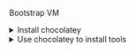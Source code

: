 Bootstrap VM

<details>
<summary>Install chocolatey</summary>
Set-ExecutionPolicy Bypass -Scope Process -Force; [System.Net.ServicePointManager]::SecurityProtocol = [System.Net.ServicePointManager]::SecurityProtocol -bor 3072; iex ((New-Object System.Net.WebClient).DownloadString('https://community.chocolatey.org/install.ps1'))
</details>

<details>
<summary>Use chocolatey to install tools</summary>

choco feature enable -n=allowGlobalConfirmation

choco install powershell-core
choco install terraform
choco install vscode
choco install git
choco install poshgit
choco install docker-desktop
choco install azure-cli
choco install kubernetes-cli
choco install firefox
choco install notepadplusplus

</details>
